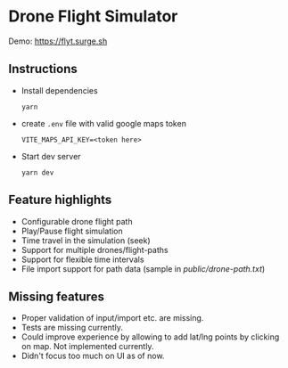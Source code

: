 # Drone Flight Simulator

Demo: https://flyt.surge.sh

## Instructions

- Install dependencies
  ```
  yarn
  ```
- create `.env` file with valid google maps token
  ```
  VITE_MAPS_API_KEY=<token here>
  ```
- Start dev server
  ```
  yarn dev
  ```

## Feature highlights

- Configurable drone flight path
- Play/Pause flight simulation
- Time travel in the simulation (seek)
- Support for multiple drones/flight-paths
- Support for flexible time intervals
- File import support for path data (sample in _public/drone-path.txt_)

## Missing features

- Proper validation of input/import etc. are missing.
- Tests are missing currently.
- Could improve experience by allowing to add lat/lng points by clicking on map. Not implemented currently.
- Didn't focus too much on UI as of now.

